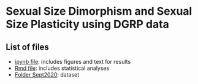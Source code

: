 # Sexual Size Dimorphism and Sexual Size Plasticity using DGRP data

## List of files

- [ipynb file](https://github.com/thecochenille/DGRP_SSDSSP/blob/master/SSD-SSP-analyses.ipynb): includes figures and text for results
- [Rmd file](https://github.com/thecochenille/DGRP_SSDSSP/blob/master/DGRP-stats.Rmd): includes statistical analyses
- [Folder Sept2020](https://github.com/thecochenille/DGRP_SSDSSP/tree/master/Sept2020): dataset

